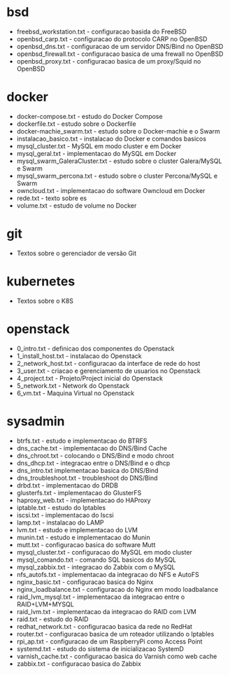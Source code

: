 # bsd
- freebsd_workstation.txt - configuracao basida do FreeBSD
- openbsd_carp.txt - configuracao do protocolo CARP no OpenBSD
- openbsd_dns.txt - configuracao de um servidor DNS/Bind no OpenBSD
- openbsd_firewall.txt - configuracao basica de uma frewall no OpenBSD
- openbsd_proxy.txt - configuracao basica de um proxy/Squid no OpenBSD

# docker
- docker-compose.txt - estudo do Docker Compose
- dockerfile.txt - estudo sobre o Dockerfile
- docker-machie_swarm.txt - estudo sobre o Docker-machie e o Swarm
- instalacao_basico.txt - instalacao do Docker e comandos basicos
- mysql_cluster.txt - MySQL em modo cluster e em Docker
- mysql_geral.txt - implementacao do MySQL em Docker
- mysql_swarm_GaleraCluster.txt - estudo sobre o cluster Galera/MySQL e Swarm
- mysql_swarm_percona.txt - estudo sobre o cluster Percona/MySQL e Swarm
- owncloud.txt - implementacao do software Owncloud em Docker
- rede.txt - texto sobre es
- volume.txt - estudo de volume no Docker

# git
- Textos sobre o gerenciador de versão Git

# kubernetes
- Textos sobre o K8S

# openstack
- 0_intro.txt - definicao dos componentes do Openstack
- 1_install_host.txt - instalacao do Openstack
- 2_network_host.txt - configuracao da interface de rede do host
- 3_user.txt - criacao e gerenciamento de usuarios no Openstack
- 4_project.txt - Projeto/Project inicial do Openstack
- 5_network.txt - Network do Openstack
- 6_vm.txt - Maquina Virtual no Openstack


# sysadmin
- btrfs.txt - estudo e implementacao do BTRFS
- dns_cache.txt - implementacao do DNS/Bind Cache
- dns_chroot.txt - colocando o DNS/Bind e modo chroot
- dns_dhcp.txt - integracao entre o DNS/Bind e o dhcp
- dns_intro.txt implementacao basica do DNS/Bind
- dns_troubleshoot.txt - troubleshoot do DNS/Bind
- drbd.txt - implementacao do DRDB
- glusterfs.txt - implementacao do GlusterFS
- haproxy_web.txt - implementacao do HAProxy
- iptable.txt - estudo do Iptables
- iscsi.txt - implementacao do Iscsi
- lamp.txt - instalacao do LAMP
- lvm.txt - estudo e implementacao do LVM
- munin.txt - estudo e implementacao do Munin
- mutt.txt - configuracao basica do software Mutt
- mysql_cluster.txt - configuracao do MySQL em modo cluster
- mysql_comando.txt - comando SQL basicos do MySQL
- mysql_zabbix.txt - integracao do Zabbix com o MySQL
- nfs_autofs.txt - implementacao da integracao do NFS e AutoFS
- nginx_basic.txt - configuracao basica do Nginx
- nginx_loadbalance.txt - configuracao do Nginx em modo loadbalance
- raid_lvm_mysql.txt - implementacao da integracao entre o RAID+LVM+MYSQL
- raid_lvm.txt - implementacao da integracao do RAID com LVM
- raid.txt - estudo do RAID
- redhat_network.txt - configuracao basica da rede no RedHat
- router.txt - configuracao basica de um roteador utilizando o Iptables
- rpi_ap.txt - configuracao de um RaspberryPi como Access Point
- systemd.txt - estudo do sistema de inicializacao SystemD
- varnish_cache.txt - configuracao basica do Varnish como web cache 
- zabbix.txt - configuracao basica do Zabbix

